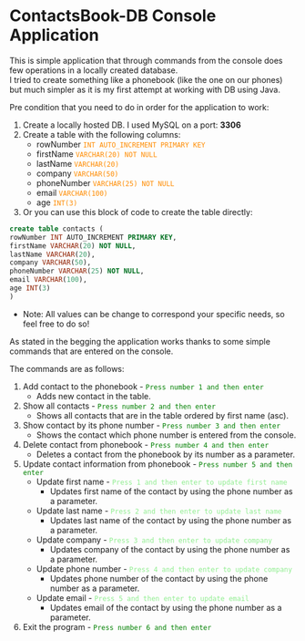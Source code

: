 # ContactsBook-DB Console Application

This is simple application that through commands from the console does few operations in a locally created database.</br>
I tried to create something like a phonebook (like the one on our phones) but much simpler as it is my first attempt at working with DB using Java.</br>
<p>
Pre condition that you need to do in order for the application to work:</br>

1. Create a locally hosted DB. I used MySQL on a port: **3306**</br>
2. Create a table with the following columns:</br>
   * rowNumber <span style="color:darkorange">`INT AUTO_INCREMENT PRIMARY KEY`</span>
   * firstName <span style="color:darkorange">`VARCHAR(20) NOT NULL`</span>
   * lastName <span style="color:darkorange">`VARCHAR(20)`</span>
   * company <span style="color:darkorange">`VARCHAR(50)`</span>
   * phoneNumber <span style="color:darkorange">`VARCHAR(25) NOT NULL`</span>
   * email <span style="color:darkorange">`VARCHAR(100)`</span>
   * age <span style="color:darkorange">`INT(3)`</span></br>
3. Or you can use this block of code to create the table directly:</br>
```sql
create table contacts (
rowNumber INT AUTO_INCREMENT PRIMARY KEY,
firstName VARCHAR(20) NOT NULL,
lastName VARCHAR(20),
company VARCHAR(50),
phoneNumber VARCHAR(25) NOT NULL,
email VARCHAR(100),
age INT(3)
)
```
- Note: All values can be change to correspond your specific needs, so feel free to do so!</br>
</p>
<p>
As stated in the begging the application works thanks to some simple commands that are entered on the console.</br>

The commands are as follows:
1. Add contact to the phonebook - <span style="color:green">`Press number 1 and then enter`</span>
   * Adds new contact in the table.
2. Show all contacts - <span style="color:green">`Press number 2 and then enter`</span>
   * Shows all contacts that are in the table ordered by first name (asc).
3. Show contact by its phone number - <span style="color:green">`Press number 3 and then enter`</span>
   * Shows the contact which phone number is entered from the console.
4. Delete contact from phonebook - <span style="color:green">`Press number 4 and then enter`</span>
   * Deletes a contact from the phonebook by its number as a parameter.
5. Update contact information from phonebook - <span style="color:green">`Press number 5 and then enter`</span>
   * Update first name - <span style="color:lightgreen">`Press 1 and then enter to update first name`</span>
     * Updates first name of the contact by using the phone number as a parameter.
   * Update last name - <span style="color:lightgreen">`Press 2 and then enter to update last name`</span>
     * Updates last name of the contact by using the phone number as a parameter.
   * Update company - <span style="color:lightgreen">`Press 3 and then enter to update company`</span>
     * Updates company of the contact by using the phone number as a parameter.
   * Update phone number - <span style="color:lightgreen">`Press 4 and then enter to update company`</span>
     * Updates phone number of the contact by using the phone number as a parameter.
   * Update email - <span style="color:lightgreen">`Press 5 and then enter to update email`</span>
     * Updates email of the contact by using the phone number as a parameter.
6. Exit the program - <span style="color:green">`Press number 6 and then enter`</span>
</p>